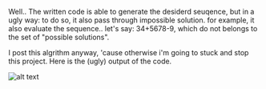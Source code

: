 Well.. The written code is able to generate the desiderd seuqence, but in a ugly way: to do so, it also pass through impossible solution. for example, it also evaluate the sequence.. let's say: 34+5678-9, which do not belongs to the set of "possible solutions". 

I post this algrithm anyway, 'cause otherwise i'm going to stuck and stop this project.  Here is the (ugly) output of the code.


![alt text](https://github.com/z374/100-sum/blob/master/7-July/14lu.png)

